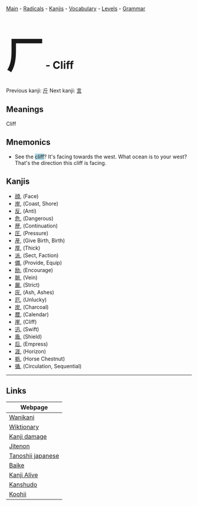 <style> bigfont {font-size: 100px}</style>
[Main](../README.md) -
[Radicals](../radicals.md) -
[Kanjis](../kanjis.md) -
[Vocabulary](../vocabulary.md) -
[Levels](../levels.md) -
[Grammar](../grammar.md)
# <bigfont> 厂</bigfont> - Cliff 

Previous kanji: [斤](斤.md) Next kanji: [言](言.md) 

## Meanings
 Cliff
## Mnemonics
 * See the <span style="background-color:#ADD8E6"> cliff</span>? It's facing towards the west. What ocean is to your west? That's the direction this cliff is facing.


## Kanjis
 * [顔](../kanjis/顔.md), (Face)
* [岸](../kanjis/岸.md), (Coast, Shore)
* [反](../kanjis/反.md), (Anti)
* [危](../kanjis/危.md), (Dangerous)
* [歴](../kanjis/歴.md), (Continuation)
* [圧](../kanjis/圧.md), (Pressure)
* [産](../kanjis/産.md), (Give Birth, Birth)
* [厚](../kanjis/厚.md), (Thick)
* [派](../kanjis/派.md), (Sect, Faction)
* [備](../kanjis/備.md), (Provide, Equip)
* [励](../kanjis/励.md), (Encourage)
* [脈](../kanjis/脈.md), (Vein)
* [厳](../kanjis/厳.md), (Strict)
* [灰](../kanjis/灰.md), (Ash, Ashes)
* [厄](../kanjis/厄.md), (Unlucky)
* [炭](../kanjis/炭.md), (Charcoal)
* [暦](../kanjis/暦.md), (Calendar)
* [崖](../kanjis/崖.md), (Cliff)
* [迅](../kanjis/迅.md), (Swift)
* [盾](../kanjis/盾.md), (Shield)
* [后](../kanjis/后.md), (Empress)
* [涯](../kanjis/涯.md), (Horizon)
* [栃](../kanjis/栃.md), (Horse Chestnut)
* [循](../kanjis/循.md), (Circulation, Sequential)



---

## Links 

| Webpage |
| --- |
| [Wanikani          ](https://www.wanikani.com/kanji/厂) |
| [Wiktionary        ](https://en.wiktionary.org/wiki/厂) |
| [Kanji damage      ](http://www.kanjidamage.com/kanji/search?utf8=✓&q=厂) |
| [Jitenon           ](https://jitenon.com/kanji/厂) |
| [Tanoshii japanese ](https://www.tanoshiijapanese.com/dictionary/kanji.cfm?k=厂) |
| [Baike             ](https://baike.baidu.com/item/厂) |
| [Kanji Alive       ](https://app.kanjialive.com/厂) |
| [Kanshudo          ](https://www.kanshudo.com/searchmn?q=厂) |
| [Koohii            ](https://kanji.koohii.com/study/kanji/厂) |
